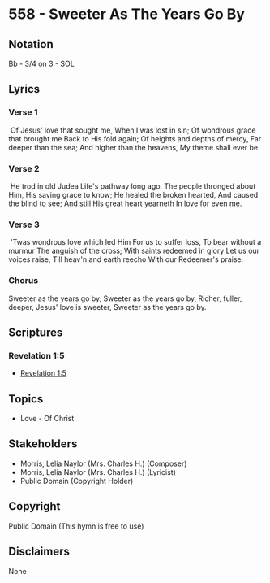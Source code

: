 # 558 - Sweeter As The Years Go By

## Notation

Bb - 3/4 on 3 - SOL

## Lyrics

### Verse 1

 Of Jesus' love that sought me, When I was lost in sin; Of wondrous grace that brought me Back to His fold again; Of heights and depths of mercy, Far deeper than the sea; And higher than the heavens, My theme shall ever be. 

### Verse 2

 He trod in old Judea Life's pathway long ago, The people thronged about Him, His saving grace to know; He healed the broken hearted, And caused the blind to see; And still His great heart yearneth In love for even me. 

### Verse 3

 'Twas wondrous love which led Him For us to suffer loss, To bear without a murmur The anguish of the cross; With saints redeemed in glory Let us our voices raise, Till heav'n and earth reecho With our Redeemer's praise. 

### Chorus

Sweeter as the years go by, Sweeter as the years go by, Richer, fuller, deeper, Jesus' love is sweeter, Sweeter as the years go by.


## Scriptures

### Revelation 1:5

- [Revelation 1:5](https://www.biblegateway.com/passage/?search=Revelation%201%3A5)


## Topics

- Love - Of Christ

## Stakeholders

- Morris, Lelia Naylor (Mrs. Charles H.) (Composer)
- Morris, Lelia Naylor (Mrs. Charles H.) (Lyricist)
- Public Domain (Copyright Holder)

## Copyright

Public Domain
(This hymn is free to use)

## Disclaimers

None

